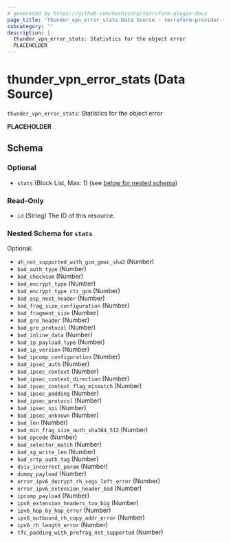 ```yaml
---
# generated by https://github.com/hashicorp/terraform-plugin-docs
page_title: "thunder_vpn_error_stats Data Source - terraform-provider-thunder"
subcategory: ""
description: |-
  thunder_vpn_error_stats: Statistics for the object error
  PLACEHOLDER
---
```


# thunder_vpn_error_stats (Data Source)

`thunder_vpn_error_stats`: Statistics for the object error

__PLACEHOLDER__



<!-- schema generated by tfplugindocs -->
## Schema

### Optional

- `stats` (Block List, Max: 1) (see [below for nested schema](#nestedblock--stats))

### Read-Only

- `id` (String) The ID of this resource.

<a id="nestedblock--stats"></a>
### Nested Schema for `stats`

Optional:

- `ah_not_supported_with_gcm_gmac_sha2` (Number)
- `bad_auth_type` (Number)
- `bad_checksum` (Number)
- `bad_encrypt_type` (Number)
- `bad_encrypt_type_ctr_gcm` (Number)
- `bad_esp_next_header` (Number)
- `bad_frag_size_configuration` (Number)
- `bad_fragment_size` (Number)
- `bad_gre_header` (Number)
- `bad_gre_protocol` (Number)
- `bad_inline_data` (Number)
- `bad_ip_payload_type` (Number)
- `bad_ip_version` (Number)
- `bad_ipcomp_configuration` (Number)
- `bad_ipsec_auth` (Number)
- `bad_ipsec_context` (Number)
- `bad_ipsec_context_direction` (Number)
- `bad_ipsec_context_flag_mismatch` (Number)
- `bad_ipsec_padding` (Number)
- `bad_ipsec_protocol` (Number)
- `bad_ipsec_spi` (Number)
- `bad_ipsec_unknown` (Number)
- `bad_len` (Number)
- `bad_min_frag_size_auth_sha384_512` (Number)
- `bad_opcode` (Number)
- `bad_selector_match` (Number)
- `bad_sg_write_len` (Number)
- `bad_srtp_auth_tag` (Number)
- `dsiv_incorrect_param` (Number)
- `dummy_payload` (Number)
- `error_ipv6_decrypt_rh_segs_left_error` (Number)
- `error_ipv6_extension_header_bad` (Number)
- `ipcomp_payload` (Number)
- `ipv6_extension_headers_too_big` (Number)
- `ipv6_hop_by_hop_error` (Number)
- `ipv6_outbound_rh_copy_addr_error` (Number)
- `ipv6_rh_length_error` (Number)
- `tfc_padding_with_prefrag_not_supported` (Number)


